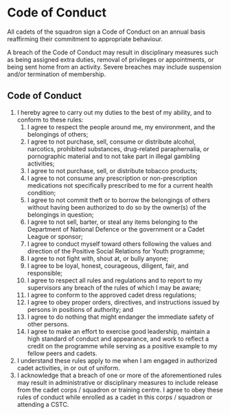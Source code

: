 # Code of Conduct

All cadets of the squadron sign a Code of Conduct on an annual basis reaffirming their commitment to appropriate behaviour.

A breach of the Code of Conduct may result in disciplinary measures such as being assigned extra duties, removal of privileges or appointments, or being sent home from an activity. Severe breaches may include suspension and/or termination of membership.

## Code of Conduct

1. I hereby agree to carry out my duties to the best of my ability, and to conform to these rules:
   1. I agree to respect the people around me, my environment, and the belongings of others;
   2. I agree to not purchase, sell, consume or distribute alcohol, narcotics, prohibited substances, drug-related paraphernalia, or pornographic material and to not take part in illegal gambling activities;
   3. I agree to not purchase, sell, or distribute tobacco products;
   4. I agree to not consume any prescription or non-prescription medications not specifically prescribed to me for a current health condition;
   5. I agree to not commit theft or to borrow the belongings of others without having been authorized to do so by the owner\(s\) of the belongings in question;
   6. I agree to not sell, barter, or steal any items belonging to the Department of National Defence or the government or a Cadet League or sponsor;
   7. I agree to conduct myself toward others following the values and direction of the Positive Social Relations for Youth programme;
   8. I agree to not fight with, shout at, or bully anyone;
   9. I agree to be loyal, honest, courageous, diligent, fair, and responsible;
   10. I agree to respect all rules and regulations and to report to my supervisors any breach of the rules of which I may be aware;
   11. I agree to conform to the approved cadet dress regulations;
   12. I agree to obey proper orders, directives, and instructions issued by persons in positions of authority; and
   13. I agree to do nothing that might endanger the immediate safety of other persons.
   14. I agree to make an effort to exercise good leadership, maintain a high standard of conduct and appearance, and work to reflect a credit on the programme while serving as a positive example to my fellow peers and cadets.
2. I understand these rules apply to me when I am engaged in authorized cadet activities, in or out of uniform.
3. I acknowledge that a breach of one or more of the aforementioned rules may result in administrative or disciplinary measures to include release from the cadet corps / squadron or training centre. I agree to obey these rules of conduct while enrolled as a cadet in this corps / squadron or attending a CSTC.


